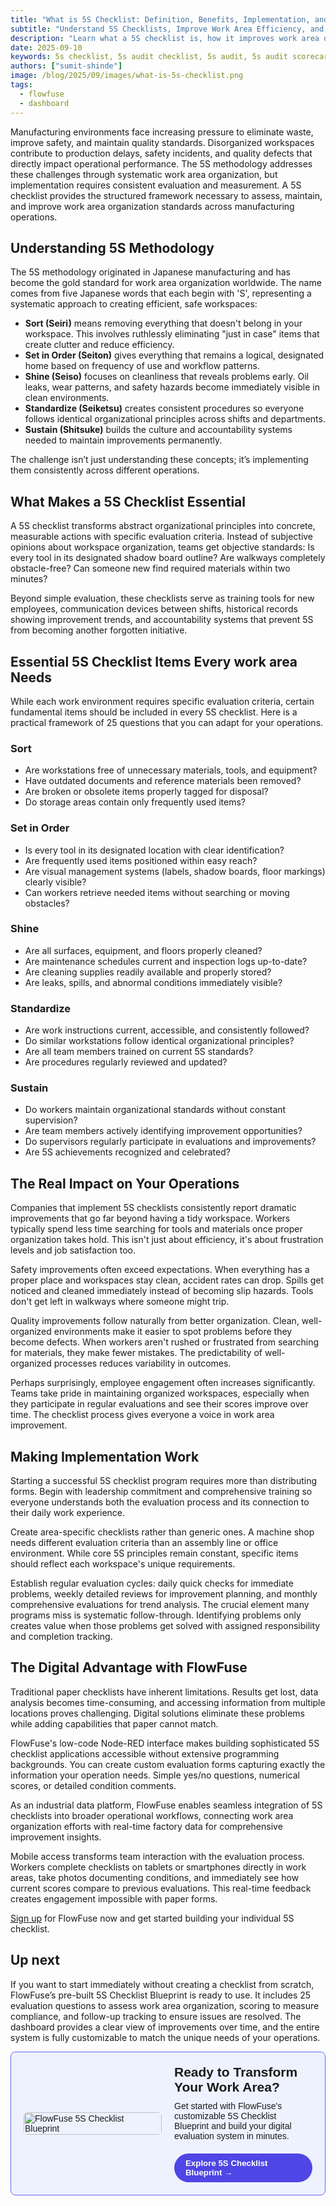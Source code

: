 ```yaml
---
title: "What is 5S Checklist: Definition, Benefits, Implementation, and Template"
subtitle: "Understand 5S Checklists, Improve Work Area Efficiency, and Start with a Ready-to-Use FlowFuse Template"
description: "Learn what a 5S checklist is, how it improves work area organization, and how to implement it easily with FlowFuse, plus get a ready-to-use template."
date: 2025-09-10
keywords: 5s checklist, 5s audit checklist, 5s audit, 5s audit scorecard, 5s checklist template, check list 5s, manufacturing 5s checklist, 5s audit template, 5s cleaning checklist, 5s audit form, 5s audit sheet, 5s daily checklist, daily 5s checklist for manufacturing excel, 5s audit checklist for manufacturing
authors: ["sumit-shinde"]
image: /blog/2025/09/images/what-is-5s-checklist.png
tags:
  - flowfuse
  - dashboard
---
```


Manufacturing environments face increasing pressure to eliminate waste, improve safety, and maintain quality standards. Disorganized workspaces contribute to production delays, safety incidents, and quality defects that directly impact operational performance. The 5S methodology addresses these challenges through systematic work area organization, but implementation requires consistent evaluation and measurement. A 5S checklist provides the structured framework necessary to assess, maintain, and improve work area organization standards across manufacturing operations.

<!--more-->

## Understanding 5S Methodology

The 5S methodology originated in Japanese manufacturing and has become the gold standard for work area organization worldwide. The name comes from five Japanese words that each begin with 'S', representing a systematic approach to creating efficient, safe workspaces:

* **Sort (Seiri)** means removing everything that doesn't belong in your workspace. This involves ruthlessly eliminating "just in case" items that create clutter and reduce efficiency.
* **Set in Order (Seiton)** gives everything that remains a logical, designated home based on frequency of use and workflow patterns.
* **Shine (Seiso)** focuses on cleanliness that reveals problems early. Oil leaks, wear patterns, and safety hazards become immediately visible in clean environments.
* **Standardize (Seiketsu)** creates consistent procedures so everyone follows identical organizational principles across shifts and departments.
* **Sustain (Shitsuke)** builds the culture and accountability systems needed to maintain improvements permanently.

The challenge isn’t just understanding these concepts; it’s implementing them consistently across different operations.

## What Makes a 5S Checklist Essential

A 5S checklist transforms abstract organizational principles into concrete, measurable actions with specific evaluation criteria. Instead of subjective opinions about workspace organization, teams get objective standards: Is every tool in its designated shadow board outline? Are walkways completely obstacle-free? Can someone new find required materials within two minutes?

Beyond simple evaluation, these checklists serve as training tools for new employees, communication devices between shifts, historical records showing improvement trends, and accountability systems that prevent 5S from becoming another forgotten initiative.

## Essential 5S Checklist Items Every work area Needs

While each work environment requires specific evaluation criteria, certain fundamental items should be included in every 5S checklist. Here is a practical framework of 25 questions that you can adapt for your operations.

### Sort

* Are workstations free of unnecessary materials, tools, and equipment?
* Have outdated documents and reference materials been removed?
* Are broken or obsolete items properly tagged for disposal?
* Do storage areas contain only frequently used items?

### Set in Order

* Is every tool in its designated location with clear identification?
* Are frequently used items positioned within easy reach?
* Are visual management systems (labels, shadow boards, floor markings) clearly visible?
* Can workers retrieve needed items without searching or moving obstacles?

### Shine

* Are all surfaces, equipment, and floors properly cleaned?
* Are maintenance schedules current and inspection logs up-to-date?
* Are cleaning supplies readily available and properly stored?
* Are leaks, spills, and abnormal conditions immediately visible?

### Standardize

* Are work instructions current, accessible, and consistently followed?
* Do similar workstations follow identical organizational principles?
* Are all team members trained on current 5S standards?
* Are procedures regularly reviewed and updated?

### Sustain

* Do workers maintain organizational standards without constant supervision?
* Are team members actively identifying improvement opportunities?
* Do supervisors regularly participate in evaluations and improvements?
* Are 5S achievements recognized and celebrated?

## The Real Impact on Your Operations

Companies that implement 5S checklists consistently report dramatic improvements that go far beyond having a tidy workspace. Workers typically spend less time searching for tools and materials once proper organization takes hold. This isn't just about efficiency, it's about frustration levels and job satisfaction too.

Safety improvements often exceed expectations. When everything has a proper place and workspaces stay clean, accident rates can drop. Spills get noticed and cleaned immediately instead of becoming slip hazards. Tools don't get left in walkways where someone might trip.

Quality improvements follow naturally from better organization. Clean, well-organized environments make it easier to spot problems before they become defects. When workers aren't rushed or frustrated from searching for materials, they make fewer mistakes. The predictability of well-organized processes reduces variability in outcomes.

Perhaps surprisingly, employee engagement often increases significantly. Teams take pride in maintaining organized workspaces, especially when they participate in regular evaluations and see their scores improve over time. The checklist process gives everyone a voice in work area improvement.

## Making Implementation Work

Starting a successful 5S checklist program requires more than distributing forms. Begin with leadership commitment and comprehensive training so everyone understands both the evaluation process and its connection to their daily work experience.

Create area-specific checklists rather than generic ones. A machine shop needs different evaluation criteria than an assembly line or office environment. While core 5S principles remain constant, specific items should reflect each workspace's unique requirements.

Establish regular evaluation cycles: daily quick checks for immediate problems, weekly detailed reviews for improvement planning, and monthly comprehensive evaluations for trend analysis. The crucial element many programs miss is systematic follow-through. Identifying problems only creates value when those problems get solved with assigned responsibility and completion tracking.

## The Digital Advantage with FlowFuse

Traditional paper checklists have inherent limitations. Results get lost, data analysis becomes time-consuming, and accessing information from multiple locations proves challenging. Digital solutions eliminate these problems while adding capabilities that paper cannot match.

FlowFuse's low-code Node-RED interface makes building sophisticated 5S checklist applications accessible without extensive programming backgrounds. You can create custom evaluation forms capturing exactly the information your operation needs. Simple yes/no questions, numerical scores, or detailed condition comments.

As an industrial data platform, FlowFuse enables seamless integration of 5S checklists into broader operational workflows, connecting work area organization efforts with real-time factory data for comprehensive improvement insights.

Mobile access transforms team interaction with the evaluation process. Workers complete checklists on tablets or smartphones directly in work areas, take photos documenting conditions, and immediately see how current scores compare to previous evaluations. This real-time feedback creates engagement impossible with paper forms.

[Sign up](https://app.flowfuse.com/account/create) for FlowFuse now and get started building your individual 5S checklist.

## Up next

If you want to start immediately without creating a checklist from scratch, FlowFuse’s pre-built 5S Checklist Blueprint is ready to use. It includes 25 evaluation questions to assess work area organization, scoring to measure compliance, and follow-up tracking to ensure issues are resolved. The dashboard provides a clear view of improvements over time, and the entire system is fully customizable to match the unique needs of your operations.

<div class="cta-card" style="display: flex; align-items: center; gap: 20px; background-color: #EEF2FF; padding: 20px; border-radius: 8px; font-family: sans-serif; border: 1px solid #6366F1;">  
    <!-- Left side image -->  
    <div style="flex: 1;">  
        <img src="https://flowfuse.com/img/5s-checklist-eYy2xo4REM-650.avif" alt="FlowFuse 5S Checklist Blueprint" style="width: 100%; height: auto; border-radius: 6px;">  
    </div>  
    <div style="flex: 1;">  
        <h3 style="font-size: 1.5em; margin: 0 0 10px;">Ready to Transform Your Work Area?</h3>  
        <p style="font-size: 1em; margin: 0 0 20px;">Get started with FlowFuse's customizable 5S Checklist Blueprint and build your digital evaluation system in minutes.</p>  
        <a href="https://flowfuse.com/blueprints/manufacturing/5s-checklist/" class="cta-button" style="display: inline-block; background-color:#4f46e5; color: #ffffff; padding: 8px 18px; text-decoration: none; border-radius: 9999px; font-weight: bold; font-size: 0.95em; transition: background-color 0.3s ease;">Explore 5S Checklist Blueprint →</a>  
    </div>  
</div> 
